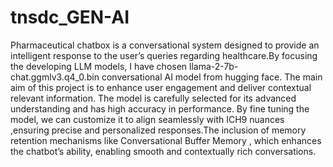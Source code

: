 # tnsdc_GEN-AI

Pharmaceutical chatbox is a conversational system
designed to provide an intelligent response to the user’s queries
regarding healthcare.By focusing the developing LLM models, I
have chosen llama-2-7b-chat.ggmlv3.q4_0.bin conversational AI
model from hugging face. The main aim of this project is to
enhance user engagement and deliver contextual relevant
information. The model is carefully selected for its advanced
understanding and has high accuracy in performance. By fine
tuning the model, we can customize it to align seamlessly with
ICH9 nuances ,ensuring precise and personalized responses.The
inclusion of memory retention mechanisms like Conversational
Buffer Memory , which enhances the chatbot’s ability, enabling
smooth and contextually rich conversations.
